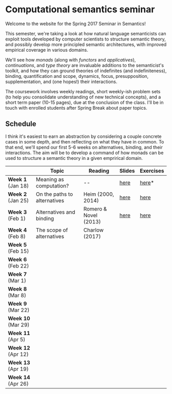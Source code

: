 # Computational semantics seminar

Welcome to the website for the Spring 2017 Seminar in Semantics!

This semester, we're taking a look at how natural language semanticists can
exploit tools developed by computer scientists to structure semantic theory,
and possibly develop more principled semantic architectures, with improved
empirical coverage in various domains.

We'll see how *monads* (along with *functors* and *applicatives*),
*continuations*, and *type theory* are invaluable additions to the
semanticist's toolkit, and how they can ground theories of indefinites (and
indefiniteness), binding, quantification and scope, dynamics, focus,
presupposition, supplementation, and (one hopes!) their interactions.

The coursework involves weekly readings, short weekly-ish problem sets (to
help you consolidate understanding of new technical concepts), and a short term
paper (10-15 pages), due at the conclusion of the class. I'll be in touch with
enrolled students after Spring Break about paper topics.

## Schedule

I think it's easiest to earn an abstraction by considering a couple concrete
cases in some depth, and then reflecting on what they have in common. To that
end, we'll spend our first 5-6 weeks on alternatives, binding, and their
interactions. The aim will be to develop a command of how monads
can be used to structure a semantic theory in a given emprirical domain.

<center>

|                      | Topic                        | Reading               | Slides                                                                 | Exercises                                                                 |
|----------------------|------------------------------|-----------------------|------------------------------------------------------------------------|---------------------------------------------------------------------------|
| **Week 1** (Jan 18)  | Meaning as computation?      | --                    | [here](https://github.com/schar/comp-sem/blob/master/slides/week1.pdf) | [here](https://github.com/schar/comp-sem/blob/master/exercises/week1.md)* |
| **Week 2** (Jan 25)  | On the paths to alternatives | Heim (2000, 2014)     | [here](https://github.com/schar/comp-sem/blob/master/slides/week2.pdf) | [here](https://github.com/schar/comp-sem/blob/master/exercises/week2.md)  |
| **Week 3** (Feb 1)   | Alternatives and binding     | Romero & Novel (2013) | [here](https://github.com/schar/comp-sem/blob/master/slides/week3.pdf) | [here](https://github.com/schar/comp-sem/blob/master/exercises/week3.md)  |
| **Week 4** (Feb 8)   | The scope of alternatives    | Charlow (2017)        |                                                                        |                                                                           |
| **Week 5** (Feb 15)  |                              |                       |                                                                        |                                                                           |
| **Week 6** (Feb 22)  |                              |                       |                                                                        |                                                                           |
| **Week 7** (Mar 1)   |                              |                       |                                                                        |                                                                           |
| **Week 8** (Mar 8)   |                              |                       |                                                                        |                                                                           |
| **Week 9** (Mar 22)  |                              |                       |                                                                        |                                                                           |
| **Week 10** (Mar 29) |                              |                       |                                                                        |                                                                           |
| **Week 11** (Apr 5)  |                              |                       |                                                                        |                                                                           |
| **Week 12** (Apr 12) |                              |                       |                                                                        |                                                                           |
| **Week 13** (Apr 19) |                              |                       |                                                                        |                                                                           |
| **Week 14** (Apr 26) |                              |                       |                                                                        |                                                                           |

</center>
